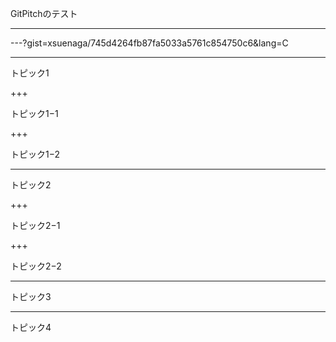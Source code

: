 GitPitchのテスト

---

---?gist=xsuenaga/745d4264fb87fa5033a5761c854750c6&lang=C

---
トピック1

+++

トピック1−1

+++

トピック1−2


---
トピック2

+++

トピック2−1

+++

トピック2−2

---

トピック3

---

トピック4
